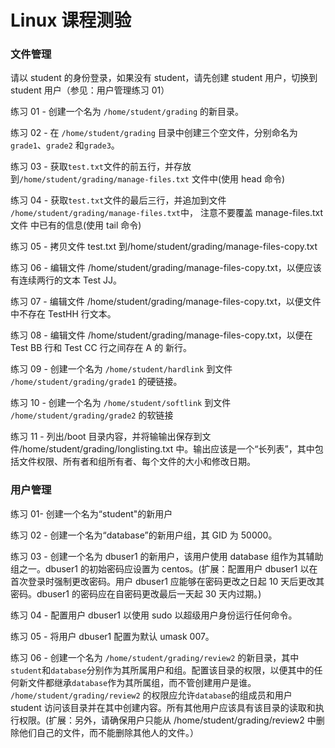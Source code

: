 # Linux 课程测验

### 文件管理

请以 student 的身份登录，如果没有 student，请先创建 student 用户，切换到 student 用户（参见：用户管理练习 01）

练习 01 - 创建一个名为 `/home/student/grading` 的新目录。

练习 02 - 在 `/home/student/grading` 目录中创建三个空文件，分别命名为`grade1`、`grade2` 和`grade3`。

练习 03 - 获取`test.txt`文件的前五行，并存放到`/home/student/grading/manage-files.txt` 文件中(使用 head 命令)

练习 04 - 获取`test.txt`文件的最后三行，并追加到文件 `/home/student/grading/manage-files.txt`中， 注意不要覆盖 manage-files.txt 文件 中已有的信息(使用 tail 命令)

练习 05 - 拷贝文件 test.txt 到/home/student/grading/manage-files-copy.txt

练习 06 - 编辑文件 /home/student/grading/manage-files-copy.txt，以便应该有连续两行的文本 Test JJ。

练习 07 - 编辑文件 /home/student/grading/manage-files-copy.txt，以便文件中不存在 TestHH 行文本。

练习 08 - 编辑文件 /home/student/grading/manage-files-copy.txt，以便在 Test BB 行和 Test CC 行之间存在 A 的 新行。

练习 09 - 创建一个名为 `/home/student/hardlink` 到文件 `/home/student/grading/grade1` 的硬链接。

练习 10 - 创建一个名为 `/home/student/softlink` 到文件 `/home/student/grading/grade2` 的软链接

练习 11 - 列出/boot 目录内容，并将输输出保存到文件/home/student/grading/longlisting.txt 中。输出应该是一个“长列表”，其中包括文件权限、所有者和组所有者、每个文件的大小和修改日期。

### 用户管理

练习 01- 创建一个名为“student"的新用户

练习 02 - 创建一个名为“database”的新用户组，其 GID 为 50000。

练习 03 - 创建一个名为 dbuser1 的新用户，该用户使用 database 组作为其辅助组之一。dbuser1 的初始密码应设置为 centos。(扩展：配置用户 dbuser1 以在首次登录时强制更改密码。用户 dbuser1 应能够在密码更改之日起 10 天后更改其密码。dbuser1 的密码应在自密码更改最后一天起 30 天内过期。)

练习 04 - 配置用户 dbuser1 以使用 sudo 以超级用户身份运行任何命令。

练习 05 - 将用户 dbuser1 配置为默认 umask 007。

练习 06 - 创建一个名为 `/home/student/grading/review2` 的新目录，其中`student`和`database`分别作为其所属用户和组。配置该目录的权限，以便其中的任何新文件都继承`database`作为其所属组，而不管创建用户是谁。 `/home/student/grading/review2` 的权限应允许`database`的组成员和用户 student 访问该目录并在其中创建内容。所有其他用户应该具有该目录的读取和执行权限。(扩展：另外，请确保用户只能从 /home/student/grading/review2 中删除他们自己的文件，而不能删除其他人的文件。）

